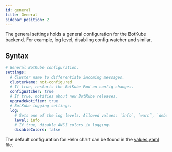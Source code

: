 ```yaml
---
id: general
title: General
sidebar_position: 2
---
```


The general settings holds a general configuration for the BotKube backend. For example, log level, disabling config watcher and similar.

## Syntax

```yaml
# General BotKube configuration.
settings:
  # Cluster name to differentiate incoming messages.
  clusterName: not-configured
  # If true, restarts the BotKube Pod on config changes.
  configWatcher: true
  # If true, notifies about new BotKube releases.
  upgradeNotifier: true
  # BotKube logging settings.
  log:
    # Sets one of the log levels. Allowed values: `info`, `warn`, `debug`, `error`, `fatal`, `panic`.
    level: info
    # If true, disable ANSI colors in logging.
    disableColors: false
```

The default configuration for Helm chart can be found in the [values.yaml](https://github.com/kubeshop/botkube/blob/main/helm/botkube/values.yaml) file.
